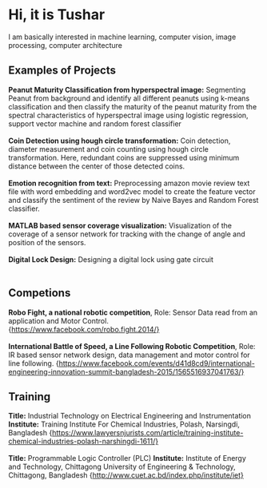 
# Hi, it is Tushar
I am basically interested in machine learning, computer vision, image processing, computer architecture

## Examples of Projects

**Peanut Maturity Classification from hyperspectral image:** Segmenting Peanut from background and identify all different peanuts using k-means classification and then classify the maturity of the peanut maturity from the spectral characteristics of hyperspectral image using logistic regression, support vector machine and random forest classifier <br><br>
**Coin Detection using hough circle transformation:** Coin detection, diameter measurement and coin counting using hough circle transformation. Here, redundant coins are suppressed using minimum distance between the center of those detected coins.<br>
<br>
**Emotion recognition from text:** Preprocessing amazon movie review text file with word embedding and word2vec model to create the feature vector and classify the sentiment of the review by Naive Bayes and Random Forest classifier.<br>
<br>
**MATLAB based sensor coverage visualization:** Visualization of the coverage of a sensor network for tracking with the change of angle and position of the sensors.<br>
<br>
**Digital Lock Design:** Designing a digital lock using gate circuit<br>
<br>

## Competions
**Robo Fight, a national robotic competition**, Role: Sensor Data read from an application and Motor Control. {https://www.facebook.com/robo.fight.2014/}<br>
<br>
**International Battle of Speed, a Line Following Robotic Competition**, Role: IR based sensor network design, data management and motor control for line following. {https://www.facebook.com/events/d41d8cd9/international-engineering-innovation-summit-bangladesh-2015/1565516937041763/}

## Training
**Title:** Industrial Technology on Electrical Engineering and Instrumentation **Institute:** Training Institute For Chemical Industries, Polash, Narsingdi, Bangladesh {https://www.lawyersnjurists.com/article/training-institute-chemical-industries-polash-narshingdi-1611/}<br><br>
**Title:** Programmable Logic Controller (PLC) **Institute:** Institute of Energy and Technology, Chittagong University of Engineering & Technology, Chittagong, Bangladesh {http://www.cuet.ac.bd/index.php/institute/iet}
